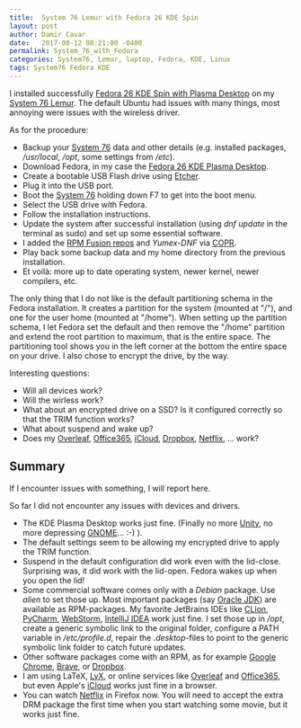 ```yaml
---
title:  System 76 Lemur with Fedora 26 KDE Spin
layout: post
author: Damir Cavar
date:   2017-08-12 08:21:00 -0400
permalink: System_76_with_Fedora
categories: System76, Lemur, laptop, Fedora, KDE, Linux
tags: System76 Fedora KDE
---
```


I installed successfully [Fedora 26 KDE Spin with Plasma Desktop](https://spins.fedoraproject.org/kde/) on my [System 76 Lemur](https://system76.com/laptops/lemur). The default Ubuntu had issues with many things, most annoying were issues with the wireless driver.

As for the procedure:

- Backup your [System 76](https://system76.com/) data and other details (e.g. installed packages, */usr/local*, */opt*, some settings from */etc*).
- Download Fedora, in my case the [Fedora 26 KDE Plasma Desktop](https://spins.fedoraproject.org/kde/download/index.html).
- Create a bootable USB Flash drive using [Etcher](https://etcher.io/).
- Plug it into the USB port.
- Boot the [System 76](https://system76.com/) holding down F7 to get into the boot menu.
- Select the USB drive with Fedora.
- Follow the installation instructions.
- Update the system after successful installation (using *dnf update* in the terminal as sudo) and set up some essential software.
- I added the [RPM Fusion repos](https://rpmfusion.org/) and *Yumex-DNF* via [COPR](https://copr.fedorainfracloud.org/coprs/timlau/yumex-dnf/).
- Play back some backup data and my home directory from the previous installation.
- Et voilà: more up to date operating system, newer kernel, newer compilers, etc.

The only thing that I do not like is the default partitioning schema in the Fedora installation. It creates a partition for the system (mounted at "/"), and one for the user home (mounted at "/home"). When setting up the partition schema, I let Fedora set the default and then remove the "/home" partition and extend the root partition to maximum, that is the entire space. The partitioning tool shows you in the left corner at the bottom the entire space on your drive. I also chose to encrypt the drive, by the way.


Interesting questions:

- Will all devices work?
- Will the wirless work?
- What about an encrypted drive on a SSD? Is it configured correctly so that the TRIM function works?
- What about suspend and wake up?
- Does my [Overleaf](https://www.overleaf.com/), [Office365](https://www.office.com/), [iCloud](https://www.icloud.com/), [Dropbox](https://www.dropbox.com/install-linux), [Netflix](https://www.netflix.com/), ... work?


## Summary

If I encounter issues with something, I will report here.

So far I did not encounter any issues with devices and drivers.

- The KDE Plasma Desktop works just fine. (Finally no more [Unity](https://unity.ubuntu.com/), no more depressing [GNOME](https://www.gnome.org/)... :-) ).
- The default settings seem to be allowing my encrypted drive to apply the TRIM function.
- Suspend in the default configuration did work even with the lid-close. Surprising was, it did work with the lid-open. Fedora wakes up when you open the lid!
- Some commercial software comes only with a *Debian* package. Use *alien* to set those up. Most important packages (say [Oracle JDK](http://www.oracle.com/technetwork/java/javase/downloads/index.html)) are available as RPM-packages. My favorite JetBrains IDEs like [CLion](https://www.jetbrains.com/clion/), [PyCharm](https://www.jetbrains.com/pycharm/), [WebStorm](https://www.jetbrains.com/webstorm/), [IntelliJ IDEA](https://www.jetbrains.com/idea/) work just fine. I set those up in */opt*, create a generic symbolic link to the original folder, configure a PATH variable in */etc/profile.d*, repair the *.desktop*-files to point to the generic symbolic link folder to catch future updates.
- Other software packages come with an RPM, as for example [Google Chrome](https://www.google.com/chrome/browser/desktop/index.html), [Brave](https://github.com/brave/browser-laptop/blob/master/docs/linuxInstall.md), or [Dropbox](https://www.dropbox.com/install-linux).
- I am using LaTeX, [LyX](https://www.lyx.org/), or online services like [Overleaf](https://www.overleaf.com/) and [Office365](https://www.office.com/), but even Apple's [iCloud](https://www.icloud.com/) works just fine in a browser.
- You can watch [Netflix](https://www.netflix.com/) in Firefox now. You will need to accept the extra DRM package the first time when you start watching some movie, but it works just fine.

